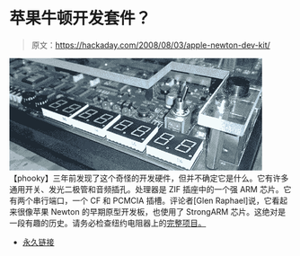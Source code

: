 # 苹果牛顿开发套件？

> 原文：<https://hackaday.com/2008/08/03/apple-newton-dev-kit/>

![](img/000ecbd8faef3b5c7bb4e8d6eaec5e4b.png)
【phooky】三年前发现了这个奇怪的开发硬件，但并不确定它是什么。它有许多通用开关、发光二极管和音频插孔。处理器是 ZIF 插座中的一个强 ARM 芯片。它有两个串行端口，一个 CF 和 PCMCIA 插槽。评论者[Glen Raphael]说，它看起来很像苹果 Newton 的早期原型开发板，也使用了 StrongARM 芯片。这绝对是一段有趣的历史。请务必检查纽约电阻器上的[完整项目。](http://www.nycresistor.com/2008/08/01/help-me-id-this-device/)

*   [永久链接](http://www.nycresistor.com/2008/08/01/help-me-id-this-device/)